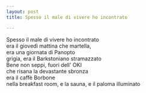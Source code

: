 ```yaml
---
layout: post
title: Spesso il male di vivere ho incontrato

---
```


Spesso il male di vivere ho incontrato  
era il giovedì mattina che martella,  
era una giornata di Panopto  
grigia, era il Barkstoniano stramazzato  
Bene non seppi, fuori dell' OKI  
che risana la devastante sbronza  
era il caffè Borbone  
nella breakfast room, e la sauna, e il paloma illuminato  

